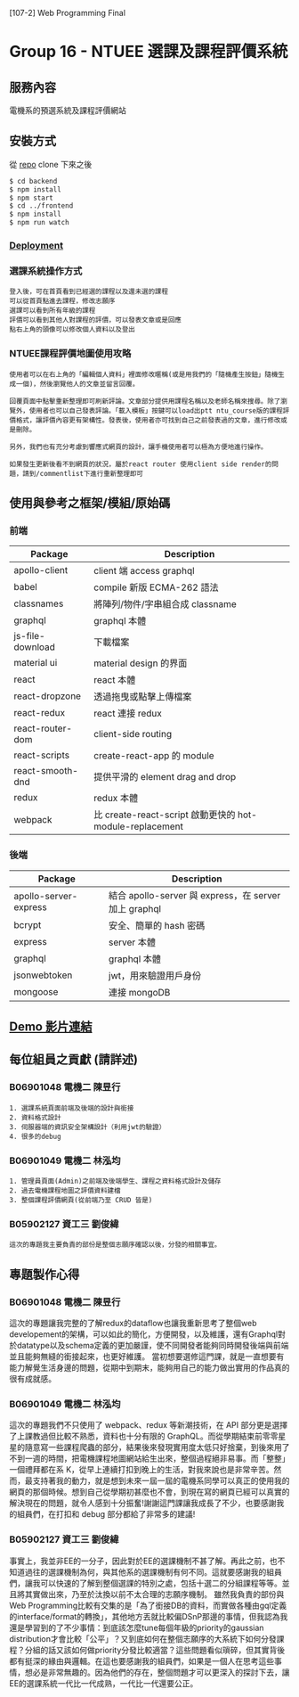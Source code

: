 [107-2] Web Programming Final

# Group 16 - NTUEE 選課及課程評價系統

## 服務內容

電機系的預選系統及課程評價網站

## 安裝方式

從 [repo](https://github.com/jchen8tw/NTUEECourseNew) clone 下來之後

```sh
$ cd backend
$ npm install
$ npm start
$ cd ../frontend
$ npm install
$ npm run watch
```

### [Deployment](https://course.ntuee.org)

### 選課系統操作方式

    登入後，可在首頁看到已經選的課程以及還未選的課程
    可以從首頁點進去課程，修改志願序
    選課可以看到所有年級的課程
    評價可以看到其他人對課程的評價，可以發表文章或是回應
    點右上角的頭像可以修改個人資料以及登出

### NTUEE課程評價地圖使用攻略

    使用者可以在右上角的「編輯個人資料」裡面修改暱稱(或是用我們的「隨機產生按鈕」隨機生成一個)，然後瀏覽他人的文章並留言回覆。
    
    回覆頁面中點擊重新整理即可刷新評論。文章部分提供用課程名稱以及老師名稱來搜尋。除了瀏覽外，使用者也可以自己發表評論。「載入模板」按鍵可以load出ptt ntu_course版的課程評價格式，讓評價內容更有架構性。發表後，使用者亦可找到自己之前發表過的文章，進行修改或是刪除。
    
    另外，我們也有充分考慮到響應式網頁的設計，讓手機使用者可以極為方便地進行操作。

    如果發生更新後看不到網頁的狀況，屬於react router 使用client side render的問題，請到/commentlist下進行重新整理即可

## 使用與參考之框架/模組/原始碼

### 前端

| Package          | Description                                              |
| ---------------- | -------------------------------------------------------- |
| apollo-client    | client 端 access graphql                                 |
| babel            | compile 新版 ECMA-262 語法                               |
| classnames       | 將陣列/物件/字串組合成 classname                         |
| graphql          | graphql 本體                                             |
| js-file-download | 下載檔案                                                 |
| material ui      | material design 的界面                                   |
| react            | react 本體                                               |
| react-dropzone   | 透過拖曳或點擊上傳檔案                                   |
| react-redux      | react 連接 redux                                         |
| react-router-dom | client-side routing                                      |
| react-scripts    | create-react-app 的 module                               |
| react-smooth-dnd | 提供平滑的 element drag and drop                         |
| redux            | redux 本體                                               |
| webpack          | 比 create-react-script 啟動更快的 hot-module-replacement |

### 後端

| Package               | Description                                           |
| --------------------- | ----------------------------------------------------- |
| apollo-server-express | 結合 apollo-server 與 express，在 server 加上 graphql |
| bcrypt                | 安全、簡單的 hash 密碼                                |
| express               | server 本體                                           |
| graphql               | graphql 本體                                          |
| jsonwebtoken          | jwt，用來驗證用戶身份                                 |
| mongoose              | 連接 mongoDB                                          |

## [Demo 影片連結](https://youtu.be/)

## 每位組員之貢獻 (請詳述)

### B06901048 電機二 陳昱行

    1. 選課系統頁面前端及後端的設計與銜接
    2. 資料格式設計
    3. 伺服器端的資訊安全架構設計（利用jwt的驗證）
    4. 很多的debug

### B06901049 電機二 林泓均

    1. 管理員頁面(Admin)之前端及後端學生、課程之資料格式設計及儲存
    2. 過去電機課程地圖之評價資料建檔
    3. 整個課程評價網頁(從前端乃至 CRUD 皆是)

### B05902127 資工三 劉俊緯

    這次的專題我主要負責的部份是整個志願序確認以後，分發的相關事宜。



## 專題製作心得

### B06901048 電機二 陳昱行
這次的專題讓我完整的了解redux的dataflow也讓我重新思考了整個web developement的架構，可以如此的簡化，方便開發，以及維護，還有Graphql對於datatype以及schema定義的更加嚴謹，使不同開發者能夠同時開發後端與前端並且能夠無縫的銜接起來，也更好維護。
當初想要選修這門課，就是一直想要有能力解覺生活身邊的問題，從期中到期末，能夠用自己的能力做出實用的作品真的很有成就感。
### B06901049 電機二 林泓均

這次的專題我們不只使用了 webpack、redux 等新潮技術，在 API 部分更是選擇了上課教過但比較不熟悉，資料也十分有限的 GraphQL。而從學期結束前零零星星的隨意寫一些課程爬蟲的部分，結果後來發現實用度太低只好捨棄，到後來用了不到一週的時間，把電機課程地圖網站給生出來，整個過程絕非易事。而「整整」一個禮拜都在系 K，從早上連續打扣到晚上的生活，對我來說也是非常辛苦。然而，最支持著我的動力，就是想到未來一屆一屆的電機系同學可以真正的使用我的網頁的那個時候。想到自己從學期初甚麼也不會，到現在寫的網頁已經可以真實的解決現在的問題，就令人感到十分振奮!謝謝這門課讓我成長了不少，也要感謝我的組員們，在打扣和 debug 部分都給了非常多的建議!

### B05902127 資工三 劉俊緯

事實上，我並非EE的一分子，因此對於EE的選課機制不甚了解。再此之前，也不知道過往的選課機制為何，與其他系的選課機制有何不同。這就要感謝我的組員們，讓我可以快速的了解到整個選課的特別之處，包括十選二的分組課程等等。並且將其實做出來，乃至於汰換以前不太合理的志願序機制。
雖然我負責的部份與Web Programming比較有交集的是「為了銜接DB的資料，而實做各種由gql定義的interface/format的轉換」，其他地方丟就比較偏DSnP那邊的事情，但我認為我還是學習到的了不少事情：到底該怎麼tune每個年級的priority的gaussian distribution才會比較「公平」？又到底如何在整個志願序的大系統下如何分發課程？分組的話又該如何做priority分發比較適當？這些問題看似瑣碎，但其實背後都有挺深的緣由與邏輯。在這也要感謝我的組員們，如果是一個人在思考這些事情，想必是非常無趣的。因為他們的存在，整個問題才可以更深入的探討下去，讓EE的選課系統一代比一代成熟，一代比一代還要公正。
